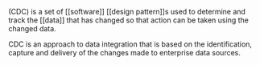 (CDC) is a set of [[software]] [[design pattern]]s used to determine and track the [[data]] that has changed so that action can be taken using the changed data.

CDC is an approach to data integration that is based on the identification, capture and delivery of the changes made to enterprise data sources.